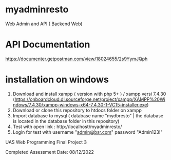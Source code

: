 # myadminresto
Web Admin and API ( Backend Web)

# API Documentation
https://documenter.getpostman.com/view/18024655/2s9YymJQph

# installation on windows
1. Download and install xampp ( version with php 5+ ) / xampp versi 7.4.30 (https://onboardcloud.dl.sourceforge.net/project/xampp/XAMPP%20Windows/7.4.30/xampp-windows-x64-7.4.30-1-VC15-installer.exe)
2. Download or clone this repository to htdocs folder on xampp
3. Import database to mysql ( database name "mydbresto" | the database is located in the database folder in this repository)
4. Test with open link : http://localhost/myadminresto/ 
5. Login for test with username "admin@bsr.com" password "Admin123!"

UAS Web Programming Final Project 3

Completed Assessment Date: 08/12/2022

